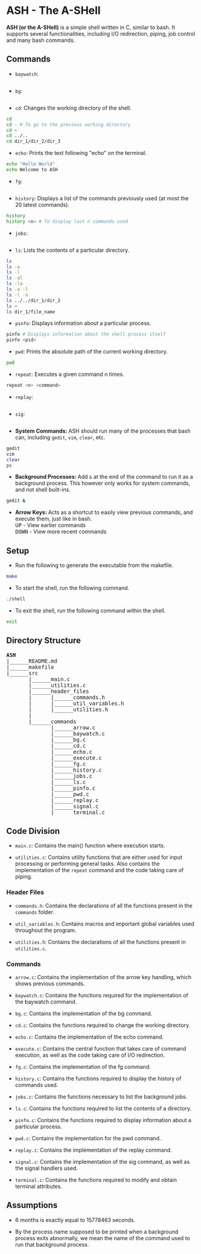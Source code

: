 # ASH - The A-SHell

<b>ASH (or the A-SHell)</b> is a simple shell written in C, similar to bash. It supports several functionalities, including I/O redirection, piping, job control and many bash commands.

## Commands

* `baywatch`: 
```
```

* `bg`: 
```
```

* `cd`: Changes the working directory of the shell.
```bash
cd
cd - # To go to the previous working directory
cd ~
cd ../..
cd dir_1/dir_2/dir_3
```

* `echo`: Prints the text following "echo" on the terminal.
```bash
echo "Hello World"
echo Welcome to ASH
```

* `fg`: 
```
```

* `history`: Displays a list of the commands previously used (at most the 20 latest commands).
```bash
history
history <n> # To display last n commands used
```

* `jobs`: 
```
```

* `ls`: Lists the contents of a particular directory.
```bash
ls
ls -a
ls -l
ls -al
ls -la
ls -a -l
ls -l -a
ls ../../dir_1/dir_2
ls ~
ls dir_1/file_name
```

* `pinfo`: Displays information about a particular process.
```bash
pinfo # Displays information about the shell process itself
pinfo <pid>
```

* `pwd`: Prints the absolute path of the current working directory.
```bash
pwd
```

* `repeat`: Executes a given command n times.
```bash
repeat <n> <command>
```

* `replay`: 
```
```

* `sig`: 
```
```

* <b>System Commands: </b>ASH should run many of the processes that bash can, including `gedit`, `vim`, `clear`, etc.
```bash
gedit
vim
clear
ps
```

* <b>Background Processes: </b>Add `&` at the end of the command to run it as a background process. This however only works for system commands, and not shell built-ins.
```bash
gedit &
```

* <b>Arrow Keys: </b>Acts as a shortcut to easily view previous commands, and execute them, just like in bash.<br>
<kbd>UP</kbd> - View earlier commands<br>
<kbd>DOWN</kbd> - View more recent commands

## Setup

* Run the following to generate the executable from the makefile.
```bash
make
```
* To start the shell, run the following command.
```bash
./shell
```

* To exit the shell, run the following command within the shell.
```bash
exit
```

## Directory Structure

<pre>
<b>ASH</b>
|______README.md
|______makefile
|______src
       |______main.c
       |______utilities.c
       |______header_files
       |      |______commands.h
       |      |______util_variables.h
       |      |______utilities.h
       |
       |______commands
              |______arrow.c
              |______baywatch.c
              |______bg.c
              |______cd.c
              |______echo.c
              |______execute.c
              |______fg.c
              |______history.c
              |______jobs.c
              |______ls.c
              |______pinfo.c
              |______pwd.c
              |______replay.c
              |______signal.c
              |______terminal.c
</pre>

## Code Division

* `main.c`: Contains the main() function where execution starts.

* `utilities.c`: Contains utility functions that are either used for input processing or performing general tasks. Also contains the implementation of the `repeat` command and the code taking care of piping.

### Header Files

* `commands.h`: Contains the declarations of all the functions present in the `commands` folder.

* `util_variables.h`: Contains macros and important global variables used throughout the program.

* `utilities.h`: Contains the declarations of all the functions present in `utilities.c`.

### Commands

* `arrow.c`: Contains the implementation of the arrow key handling, which shows previous commands.

* `baywatch.c`: Contains the functions required for the implementation of the baywatch command.

* `bg.c`: Contains the implementation of the bg command.

* `cd.c`: Contains the functions required to change the working directory.

* `echo.c`: Contains the implementation of the echo command.

* `execute.c`: Contains the central function that takes care of command execution, as well as the code taking care of I/O redirection.

* `fg.c`: Contains the implementation of the fg command.

* `history.c`: Contains the functions required to display the history of commands used.

* `jobs.c`: Contains the functions necessary to list the background jobs.

* `ls.c`: Contains the functions required to list the contents of a directory.

* `pinfo.c`: Contains the functions required to display information about a particular process.

* `pwd.c`: Contains the implementation for the pwd command.

* `replay.c`: Contains the implementation of the replay command.

* `signal.c`: Contains the implementation of the sig command, as well as the signal handlers used.

* `terminal.c`: Contains the functions required to modify and obtain terminal attributes.

## Assumptions

* 6 months is exactly equal to 15778463 seconds.

* By the process name supposed to be printed when a background process exits abnormally, we mean the name of the command used to run that background process.
